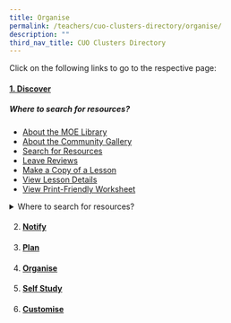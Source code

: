 ```yaml
---
title: Organise
permalink: /teachers/cuo-clusters-directory/organise/
description: ""
third_nav_title: CUO Clusters Directory
---
```

Click on the following links to go to the respective page:

#### [1. Discover](../teacher-user-guide/organise/discover/)

##### Where to search for resources?
* [About the MOE Library](/teacher-user-guide/discover/moelibrary)
* [About the Community Gallery]()
* [Search for Resources]()
* [Leave Reviews]()
* [Make a Copy of a Lesson]()
* [View Lesson Details]()
* [View Print-Friendly Worksheet]()

<details>
  <summary>
 Where to search for resources?</summary>
	
* About the MOE Library
* About the Community Gallery
* Search for Resources
* Leave Reviews
* Make a Copy of a Lesson
* View Lesson Details
* View Print-Friendly Worksheet
	
	</details>

2.  #### [Notify](../teacher-user-guide/organise/notify/)
4.  #### [Plan](../teacher-user-guide/organise/plan/)
5.  #### [Organise](../teacher-user-guide/organise/organise/)
6.  #### [Self Study](../teacher-user-guide/organise/selfstudy/)
7.  #### [Customise](../teacher-user-guide/organise/customise/)